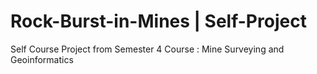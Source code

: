 # Rock-Burst-in-Mines |  Self-Project
Self Course Project from Semester 4 Course : Mine Surveying and Geoinformatics 
